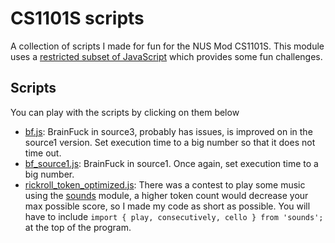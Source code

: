 # CS1101S scripts

A collection of scripts I made for fun for the NUS Mod CS1101S. This module uses
a [restricted subset of JavaScript](https://github.com/source-academy/js-slang)
which provides some fun challenges.

## Scripts

You can play with the scripts by clicking on them below

* [bf.js](https://share.sourceacademy.org/0ga1y): BrainFuck in source3, probably
has issues, is improved on in the source1 version. Set execution time to a big
number so that it does not time out.
* [bf_source1.js](https://share.sourceacademy.org/7tnrj): BrainFuck in source1.
Once again, set execution time to a big number.
* [rickroll_token_optimized.js](https://share.sourceacademy.org/7ue6a): There was
a contest to play some music using the
[sounds](https://source-academy.github.io/modules/documentation/modules/sound.html)
module, a higher token count would decrease your max possible score, so I made my
code as short as possible.
You will have to include `import { play, consecutively, cello } from 'sounds';`
at the top of the program.
